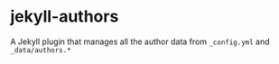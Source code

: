 # jekyll-authors
A Jekyll plugin that manages all the author data from `_config.yml` and `_data/authors.*`

